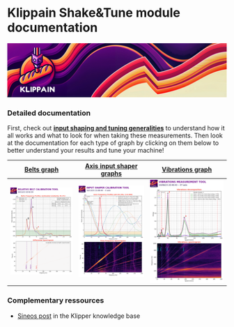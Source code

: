 # Klippain Shake&Tune module documentation

![](./banner_long.png)

### Detailed documentation

First, check out **[input shaping and tuning generalities](./is_tuning_generalities.md)** to understand how it all works and what to look for when taking these measurements.
Then look at the documentation for each type of graph by clicking on them below to better understand your results and tune your machine!

| [Belts graph](./macros/belts_tuning.md) | [Axis input shaper graphs](./macros/axis_tuning.md) | [Vibrations graph](./macros/vibrations_tuning.md) |
|:----------------:|:------------:|:---------------------:|
| [<img src="./images/belts_example.png">](./macros/belts_tuning.md) | [<img src="./images/axis_example.png">](./macros/axis_tuning.md) | [<img src="./images/vibrations_example.png">](./macros/vibrations_tuning.md) |


### Complementary ressources

  - [Sineos post](https://klipper.discourse.group/t/interpreting-the-input-shaper-graphs/9879) in the Klipper knowledge base
